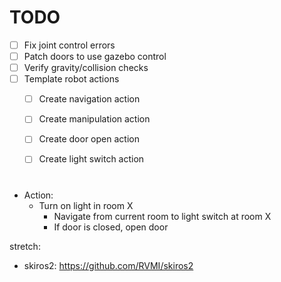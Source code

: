 # TODO
- [ ] Fix joint control errors
- [ ] Patch doors to use gazebo control
- [ ] Verify gravity/collision checks
- [ ] Template robot actions
	- [ ] Create navigation action
	- [ ] Create manipulation action
	- [ ] Create door open action
	- [ ] Create light switch action


# 
- Action:
	- Turn on light in room X
		- Navigate from current room to light switch at room X
		- If door is closed, open door


stretch:
- skiros2: https://github.com/RVMI/skiros2

